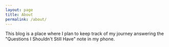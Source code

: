 ```yaml
---
layout: page
title: About
permalink: /about/
---
```


This blog is a place where I plan to keep track of my journey answering the "Questions I Shouldn't Still Have" note in my phone. 
